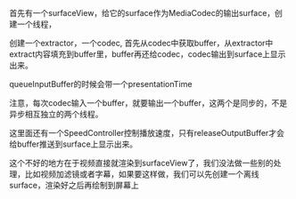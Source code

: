 
首先有一个surfaceView，给它的surface作为MediaCodec的输出surface，创建一个线程，

创建一个extractor，一个codec, 首先从codec中获取buffer，从extractor中extract内容填充到buffer里，buffer再还给codec，codec输出到surface上显示出来。

queueInputBuffer的时候会带一个presentationTime

注意，每次codec输入一个buffer，就要输出一个buffer，这两个是同步的，不是异步相互独立的两个线程。

这里面还有一个SpeedController控制播放速度，只有releaseOutputBuffer才会给buffer推送到surface上显示出来。

这个不好的地方在于视频直接就渲染到surfaceView了，我们没法做一些别的处理，比如视频加滤镜或者字幕，如果要这样做，我们可以先创建一个离线surface，渲染好之后再绘制到屏幕上